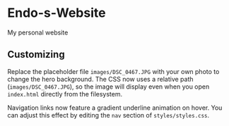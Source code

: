 # Endo-s-Website
My personal website

## Customizing

Replace the placeholder file `images/DSC_0467.JPG` with your own photo to
change the hero background. The CSS now uses a relative path (`images/DSC_0467.JPG`),
so the image will display even when you open `index.html` directly from the
filesystem.

Navigation links now feature a gradient underline animation on hover. You can
adjust this effect by editing the `nav` section of `styles/styles.css`.
